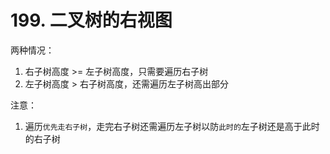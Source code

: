 # 199. 二叉树的右视图
两种情况：
1. 右子树高度 >= 左子树高度，只需要遍历右子树
2. 左子树高度 > 右子树高度，还需遍历左子树高出部分

注意：
1. 遍历`优先走右子树`，走完右子树还需遍历左子树以防`此时的`左子树还是高于此时的右子树
